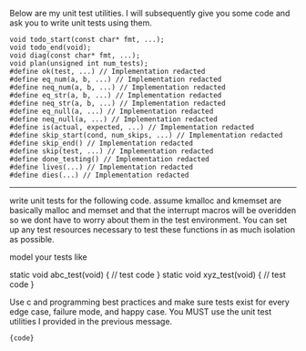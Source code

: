 Below are my unit test utilities. I will subsequently give you some code and ask you to write unit tests using them.

```
void todo_start(const char* fmt, ...);
void todo_end(void);
void diag(const char* fmt, ...);
void plan(unsigned int num_tests);
#define ok(test, ...) // Implementation redacted
#define eq_num(a, b, ...) // Implementation redacted
#define neq_num(a, b, ...) // Implementation redacted
#define eq_str(a, b, ...) // Implementation redacted
#define neq_str(a, b, ...) // Implementation redacted
#define eq_null(a, ...) // Implementation redacted
#define neq_null(a, ...) // Implementation redacted
#define is(actual, expected, ...) // Implementation redacted
#define skip_start(cond, num_skips, ...) // Implementation redacted
#define skip_end() // Implementation redacted
#define skip(test, ...) // Implementation redacted
#define done_testing() // Implementation redacted
#define lives(...) // Implementation redacted
#define dies(...) // Implementation redacted
```

---

write unit tests for the following code. assume kmalloc and kmemset are basically malloc and memset and that the interrupt macros will be overidden so we dont have to worry about them in the test environment.
You can set up any test resources necessary to test these functions in as much isolation as possible.

model your tests like

static void abc_test(void) { // test code }
static void xyz_test(void) { // test code }

Use c and programming best practices and make sure tests exist for every edge case, failure mode, and happy case. You MUST use the unit test utilities I provided in the previous message.

```
{code}

```
